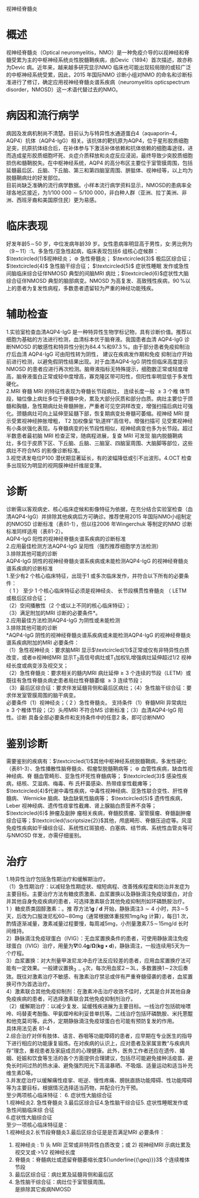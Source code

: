 视神经脊髓炎  
# 概述  
视神经脊髓炎（Optical neuromyelitis，NMO）是一种免疫介导的以视神经和脊髓受累为主的中枢神经系统炎性脱髓鞘疾病，由Devic（1894）首次描述，故亦称为Devic 病。近年来，越来越多研究显示NMO 临床也可能出现较局限的或较广泛的中枢神经系统受累，因此，2015 年国际NMO 诊断小组对NMO 的命名和诊断标准进行了修订，确定应用视神经脊髓炎谱系疾病（neuromyelitis opticspectrum disorder，NMOSD）这一术语代替过去的NMO。  
# 病因和流行病学  
病因及发病机制尚不清楚。目前认为与特异性水通道蛋白4（aquaporin-4，AQP4）抗体（AQP4-IgG）相关。该抗体的靶抗原为AQP4，位于星形胶质细胞足突，抗原抗体结合后，在补体参与下激活补体依赖和抗体依赖的细胞毒途径，进而造成星形胶质细胞坏死、炎症介质释放和炎症反应浸润，最终导致少突胶质细胞损伤和髓鞘脱失。在中枢神经系统，AQP4 的高分布区主要位于室管膜周围，包括延髓最后区、丘脑、下丘脑、第三和第四脑室周围、胼胝体、视神经等，以上均为脱髓鞘病灶的好发部位。  
目前尚缺乏准确的流行病学数据。小样本流行病学资料显示，NMOSD的患病率全球各地区接近，为$1/100\;000{\sim}5/100\;000$，非白种人群（亚洲、拉丁美洲、非洲、西班牙裔和美国原住民）更为易感。  
# 临床表现  
好发年龄$5\!\sim\!50$ 岁，中位发病年龄39 岁。女性患病率明显高于男性，女:男比例为（$9\!\sim\!11$）:1。多急性/亚急性起病，临床表现包括6 组核心症候群：$\textcircled{1}$视神经炎； $\circledcirc$ 急性脊髓炎； $\textcircled{3}$ 极后区综合征； $\textcircled{4}$ 急性脑干综合征； $\textcircled{5}$ 症状性睡眠 发作或急性间脑临床综合征伴NMOSD 典型的间脑MRI 病灶；$\textcircled{6}$症状性大脑综合征伴NMOSD 典型的脑部病变。NMOSD 为高复发、高致残性疾病，$90\,\%$以上的患者为复发性病程，多数患者遗留较为严重的神经功能残疾。  
# 辅助检查  
1.实验室检查血清AQP4-IgG 是一种特异性生物学标记物，具有诊断价值。推荐以细胞为基础的方法进行检测，血清标本优于脑脊液。我国患者血清 AQP4-IgG 诊断NMOSD 的敏感性和特异性分别为$84.4\,\%$和$97.3\,\%$。由于部分患者免疫抑制治疗后血清 AQP4-IgG  可由阳性转为阴性， 建议在疾病发作期和免疫 抑制治疗开始前进行检测，以避免假阴性结果出现。对于血清AQP4-IgG 阴性但临床高度提示NMOSD 的患者应进行再次检测。脑脊液指标无特殊提示，细胞数正常或轻度增高，脑脊液蛋白正常或轻中度增高，寡克隆区带可阳性，但阳性率明显低于多发性硬化。  
2.MRI 脊髓 MRI  的特征性表现为脊髓长节段病灶， 连续长度一般 ${\geqslant}3$  个椎 体节段，轴位像上病灶多位于脊髓中央，累及大部分灰质和部分白质。病灶主要位于颈髓和胸髓，急性期病灶处脊髓肿胀，严重者可见空洞样改变，增强扫描后病灶可强化。颈髓病灶可向上延伸至延髓下部，恢复期病变处脊髓可萎缩。视神经 MRI  提示受累视神经肿胀增粗， T2  加权像呈“轨道样”高信号。增强扫描可 见受累视神经有小条状强化表现。与脊髓病变的长节段性相似，视神经病变也多为长节段。超过半数患者最初脑 MRI  检查正常，随病程进展，复查 MRI  可发现 脑内脱髓鞘病灶，多位于皮质下区、下丘脑、丘脑、三脑室、四脑室周围、大脑脚等部位，这些病灶不符合MS 的影像诊断标准。  
3.视觉诱发电位P100 潜伏期显著延长，有的波幅降低或引不出波形。4.OCT  检查 多出现较为明显的视网膜神经纤维层变薄。  
# 诊断  
诊断需以客观病史、核心临床症候和影像特征为依据，在充分结合实验室检查（血清AQP4-IgG）并排除其他疾病后方可确诊。推荐使用2015 年国际NMO小组制定的NMOSD 诊断标准（表81-1），但以往2006 年Wingerchuk 等制定的NMO 诊断标准同样适用（表81-2）。  
AQP4-IgG 阳性的视神经脊髓炎谱系疾病的诊断标准  
2.应用最佳检测方法AQP4-IgG 呈阳性（强烈推荐细胞学方法检测）  
3.排除其他可能的诊断  
AQP4-IgG 阴性的视神经脊髓炎谱系疾病或未能检测AQP4-IgG 的视神经脊髓炎谱系疾病的诊断标准  
1.至少有2 个核心临床特征，出现于1 或多次临床发作，并符合以下所有的必要条件：  
（ 1 ） 至少 1  个核心临床特征必须是视神经炎、 长节段横贯性脊髓炎 （ LETM 或极后区综合征；  
（2）空间播散性（2 个或以上不同的核心临床特征）；  
（3）满足附加的MRI 诊断的必要条件\*。  
2.应用最佳方法检测AQP4-IgG 为阴性或未能检测  
3.排除其他可能的诊断  
\*AQP4-IgG 阴性的视神经脊髓炎谱系疾病或未能检测AQP4-IgG 的视神经脊髓炎谱系疾病附加的MRI 必要条件：  
（1）急性视神经炎：要求脑MRI 显示$\textcircled{1}$正常或仅有非特异性白质改变，或者$\circledcirc$视神经MRI 显示$\mathrm{T}_{2}$高信号病灶或$\mathrm{T}_{1}$加权钆增强病灶延伸超过1/2 视神经长度或病变涉及视交叉；  
（2）急性脊髓炎：要求相关的髓内MRI 病灶延伸${\geqslant}3$ 个连续的节段（LETM）或既往有急性脊髓炎病史患者局灶性脊髓萎缩 ${\geqslant}3$  连续节段；  
（3）最后区综合征：要求伴发延髓背侧和最后区病灶；（4）急性脑干综合征：要求伴发室管膜周围的脑干病变。  
必要条件（1）视神经炎；（ 2 ）急性脊髓炎。 支持条件（1）脊髓MRI 异常病灶${\geqslant}3$ 个椎体节段；（2）头颅MRI 不符合MS 诊断标准；（3）血清AQP4-IgG 阳性。诊断 具备全部必要条件和支持条件中的任意2 条，即可诊断NMO  
# 鉴别诊断  
需要鉴别的疾病有：$\textcircled{1}$其他中枢神经系统脱髓鞘病，多发性硬化（表81-3）、急性播散性脑脊髓炎、假瘤型脱髓鞘病等； $\circledcirc$ 血管性疾病，缺血性视神经病、脊 髓血管畸形、亚急性坏死性脊髓病等； $\textcircled{3}$ 感染性疾病，结核、艾滋病、梅毒、布 氏杆菌感染、热带痉挛性截瘫等；$\textcircled{4}$代谢中毒性疾病，中毒性视神经病、亚急性联合变性、肝性脊髓病、 Wernicke  脑病、缺血缺氧性脑病等； $\textcircled{5}$ 遗传性疾病， Leber  视神经病、遗传性痉挛性截瘫、肾上腺脑白质营养不良等； $\textcircled{6}$ 肿瘤及副肿 瘤相关疾病，脊髓胶质瘤、室管膜瘤、脊髓副肿瘤综合征等；$\textcircled{\scriptsize{2}}$其他，颅底畸形、脊髓压迫症等。风湿免疫性疾病如干燥综合征、系统性红斑狼疮、白塞病、结节病、系统性血管炎等可与NMOSD 伴发，亦需仔细鉴别。  
# 治疗  
1.特异性治疗包括急性期治疗和缓解期治疗。  
（1）急性期治疗：以减轻急性期症状、缩短病程、改善残疾程度和防治并发症为主要目标。主要治疗方法有糖皮质激素、血浆置换以及静脉滴注免疫球蛋白，对合并其他自身免疫疾病的患者，可选择激素联合其他免疫抑制剂如环磷酰胺治疗。  
1 ）糖皮质类固醇激素：。推 荐方法$1\mathbf{g}\mathrm{~/~}\mathbf{d}$ 开始，静脉滴注$3{\sim}4$ 小时，共$3\!\sim\!5$ 天，后改为口服泼尼松$60\sim$$80\mathrm{mg}$（通常根据体重按照$1\mathrm{mg/kg}$ 计算），每日1 次，酌情逐渐减量，激素减量过程要慢，每周减$5\mathrm{mg}$，小剂量激素$7.5\!\sim\!15\mathrm{mg/d}$ 长时间维持。  
2）静脉滴注免疫球蛋白（IVIG）：无血浆置换条件的患者，可使用静脉滴注免疫球蛋白（IVIG）治疗，用量为$\mathbf{\nabla}!0.4\mathbf{g}/\mathbf{\Omega}(\mathbf{kg}\bullet\mathbf{d})$，静脉滴注，一般连续用5天为一个疗程。  
3）血浆置换：对大剂量甲泼尼龙冲击疗法反应较差的患者，应用血浆置换疗法可能有一定效果。一般建议置换$_{3\sim5}$次，每次用血浆$2\!\sim\!3\mathrm{L}$，多数置换$1\!\sim\!2$次后奏效。既往对激素治疗不敏感、有激素治疗禁忌或伴有严重脊髓侵袭的患者，血浆置换可作为首选治疗。  
4）激素联合其他免疫抑制剂：在激素冲击治疗收效不佳时，尤其是合并其他自身免疫疾病的患者，可选择激素联合其他免疫抑制剂治疗。  
（2）缓解期治疗：以减少复发、延缓残疾进展为主要目标。一线治疗包括硫唑嘌呤、吗替麦考酚酯、甲氨蝶呤和利妥昔单抗等。二线治疗包括环磷酰胺、米托蒽醌和他克莫司等。此外，定期静脉滴注免疫球蛋白也可能有预防复发的作用。  
具体用法见表 81-4  
2.综合治疗对伴有肢体、语言、吞咽等功能障碍的患者，应早期在专业医生的指导下进行相应的功能康复锻炼。在对疾病的认识上，应对患者及家属宣教“与疾病共存”理念，重视患者及家庭成员的心理健康。此外，医务工作者还应在遗传、婚姻、妊娠和饮食等生活的各个方面提供合理建议，包括尽可能避免接种活疫苗、避免长时间过热的热水澡、避免强烈阳光下高温暴晒、不吸烟、适量运动和适当补充维生素D等。  
3.并发症治疗以缓解痛性痉挛、呃逆、慢性疼痛、膀胱直肠功能障碍、性功能障碍等为主要目标，根据情况选择适当药物，并配合行为干预。  
至少两项核心临床特征： 6. 症状性大脑综合征  
1.视神经炎2. 急性脊髓炎 3.最后区综合征4.急性脑干综合征5. 症状性睡眠发作或急性间脑临床综 合征  
6.症状性大脑综合征  
至少一项核心临床特征是：  
1.视神经炎2.长节段脊髓炎3.最后区综合征是是否满足MRI 必要条件：  
1. 视神经炎 : 1) 头 MRI  正常或非特异性白质改变；或 2) 视神经MRI 示病灶累及视交叉或$\scriptstyle{\cdot>}1/2$ 视神经长度  
2. 脊髓炎：脊髓病灶或遗留脊髓萎缩长度${\underline{{\geq}}}3$ 个连续椎体节段  
3. 最后区综合征：病灶累及延髓背侧和最后区  
4. 急性脑干综合征：病灶位于室管膜周围。  
是排除其它疾病NMOSD
